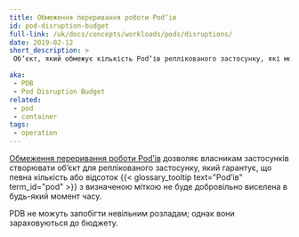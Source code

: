 ```yaml
---
title: Обмеження переривання роботи Podʼів
id: pod-disruption-budget
full-link: /uk/docs/concepts/workloads/pods/disruptions/
date: 2019-02-12
short_description: >
 Обʼєкт, який обмежує кількість Podʼів реплікованого застосунку, які можуть бути вимкнені одночасно з причини добровільного переривання роботи.

aka:
 - PDB
 - Pod Disruption Budget
related:
 - pod
 - container
tags:
 - operation
---
```


[Обмеження переривання роботи Podʼів](/docs/concepts/workloads/pods/disruptions/) дозволяє власникам застосунків створювати обʼєкт для реплікованого застосунку, який гарантує, що певна кількість або відсоток {{< glossary_tooltip text="Podʼів" term_id="pod" >}} з визначеною міткою не буде добровільно виселена в будь-який момент часу.

<!--more-->

PDB не можуть запобігти невільним розладам; однак вони зараховуються до бюджету.
